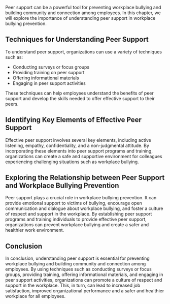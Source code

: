 
Peer support can be a powerful tool for preventing workplace bullying and building community and connection among employees. In this chapter, we will explore the importance of understanding peer support in workplace bullying prevention.

Techniques for Understanding Peer Support
-----------------------------------------

To understand peer support, organizations can use a variety of techniques such as:

* Conducting surveys or focus groups
* Providing training on peer support
* Offering informational materials
* Engaging in peer support activities

These techniques can help employees understand the benefits of peer support and develop the skills needed to offer effective support to their peers.

Identifying Key Elements of Effective Peer Support
--------------------------------------------------

Effective peer support involves several key elements, including active listening, empathy, confidentiality, and a non-judgmental attitude. By incorporating these elements into peer support programs and training, organizations can create a safe and supportive environment for colleagues experiencing challenging situations such as workplace bullying.

Exploring the Relationship between Peer Support and Workplace Bullying Prevention
---------------------------------------------------------------------------------

Peer support plays a crucial role in workplace bullying prevention. It can provide emotional support to victims of bullying, encourage open communication and dialogue about workplace bullying, and foster a culture of respect and support in the workplace. By establishing peer support programs and training individuals to provide effective peer support, organizations can prevent workplace bullying and create a safer and healthier work environment.

Conclusion
----------

In conclusion, understanding peer support is essential for preventing workplace bullying and building community and connection among employees. By using techniques such as conducting surveys or focus groups, providing training, offering informational materials, and engaging in peer support activities, organizations can promote a culture of respect and support in the workplace. This, in turn, can lead to increased job satisfaction, improved organizational performance and a safer and healthier workplace for all employees.
